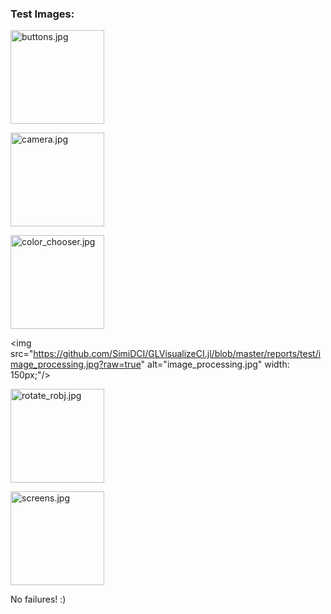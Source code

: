 ### Test Images:
<img src="https://github.com/SimiDCI/GLVisualizeCI.jl/blob/master/reports/test/buttons.jpg?raw=true"
    alt="buttons.jpg" style="width: 150px;"/>

<img src="https://github.com/SimiDCI/GLVisualizeCI.jl/blob/master/reports/test/camera.jpg?raw=true"
    alt="camera.jpg" style="width: 150px;"/>

<img src="https://github.com/SimiDCI/GLVisualizeCI.jl/blob/master/reports/test/color_chooser.jpg?raw=true"
    alt="color_chooser.jpg" style="width: 150px;"/>

<img src="https://github.com/SimiDCI/GLVisualizeCI.jl/blob/master/reports/test/image_processing.jpg?raw=true"
    alt="image_processing.jpg" width: 150px;"/>

<img src="https://github.com/SimiDCI/GLVisualizeCI.jl/blob/master/reports/test/rotate_robj.jpg?raw=true"
    alt="rotate_robj.jpg" style="width: 150px;"/>

<img src="https://github.com/SimiDCI/GLVisualizeCI.jl/blob/master/reports/test/screens.jpg?raw=true"
    alt="screens.jpg" style="width: 150px;"/>

No failures! :)
